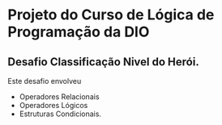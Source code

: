 
# Projeto do Curso de Lógica de Programação da DIO

## Desafio Classificação Nivel do Herói.

Este desafio envolveu 
* Operadores Relacionais
* Operadores Lógicos
* Estruturas Condicionais.


